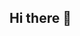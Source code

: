 ## Hi there 👋

<!--
**jana-nf/jana-nf** is a ✨ _special_ ✨ repository because its `README.md` (this file) appears on your GitHub profile.

Here are some ideas to get you started:

- 🌱 I’m currently learning database, machine learning e AI
- 🤔 I’m looking for help with develop an AI translates texts from Portuguese/English or English/Portuguese
- 💬 Ask me about database, algorithm, machine learning e AI
- 📫 How to reach me: https://github.com/jana-nf
- ⚡ Fun fact: I love reading...
-->
